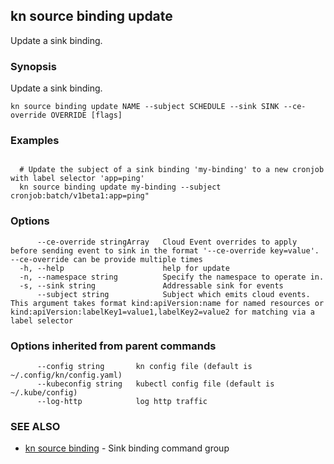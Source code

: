 ## kn source binding update

Update a sink binding.

### Synopsis

Update a sink binding.

```
kn source binding update NAME --subject SCHEDULE --sink SINK --ce-override OVERRIDE [flags]
```

### Examples

```

  # Update the subject of a sink binding 'my-binding' to a new cronjob with label selector 'app=ping'  
  kn source binding update my-binding --subject cronjob:batch/v1beta1:app=ping"
```

### Options

```
      --ce-override stringArray   Cloud Event overrides to apply before sending event to sink in the format '--ce-override key=value'. --ce-override can be provide multiple times
  -h, --help                      help for update
  -n, --namespace string          Specify the namespace to operate in.
  -s, --sink string               Addressable sink for events
      --subject string            Subject which emits cloud events. This argument takes format kind:apiVersion:name for named resources or kind:apiVersion:labelKey1=value1,labelKey2=value2 for matching via a label selector
```

### Options inherited from parent commands

```
      --config string       kn config file (default is ~/.config/kn/config.yaml)
      --kubeconfig string   kubectl config file (default is ~/.kube/config)
      --log-http            log http traffic
```

### SEE ALSO

* [kn source binding](kn_source_binding.md)	 - Sink binding command group

